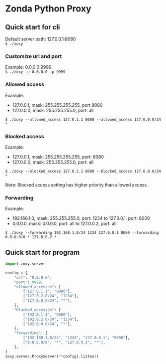 # Zonda Python Proxy

## Quick start for cli

Default server path: 127.0.0.1:8080  
`$ ./zoxy`

### Customize url and port

Example: 0.0.0.0:9999  
`$ ./zoxy -u 0.0.0.0 -p 9999`

### Allowed access

Example:

* 127.0.0.1, mask: 255.255.255.255, port 8080
* 127.0.0.0, mask: 255.255.255.0, port: all

`$ ./zoxy --allowed_access 127.0.1.1 8080 --allowed_access 127.0.0.0/24 *`

### Blocked access

Example:

* 127.0.0.1, mask: 255.255.255.255, port: 8080
* 127.0.0.0, mask: 255.255.255.0, port: all

`$ ./zoxy --blocked_access 127.0.1.1 8080 --blocked_access 127.0.0.0/24 *`

Note: Blocked access setting has higher priority than allowed access.  

### Forwarding

Example:

* 192.168.1.0, mask: 255.255.255.0, port: 1234 to 127.0.0.1, port: 8000
* 0.0.0.0, mask: 0.0.0.0, port: all to 127.0.0.2, port: all

`$ ./zoxy --forwarding 192.168.1.0/24 1234 127.0.0.1 8000 --forwarding 0.0.0.0/0 * 127.0.0.2 *`

## Quick start for program

```python
import zoxy.server

config = {
    "url": "0.0.0.0",
    "port": 9999,
    "allowed_accesses": [
        ["127.0.1.1", "8080"],
        ["127.0.2.0/24", "1234"],
        ["127.0.0.0/24", "*"],
    ],
    "blocked_accesses": [
        ["192.0.1.1", "8080"],
        ["192.0.2.0/24", "1234"],
        ["192.0.0.0/24", "*"],
    ],
    "forwarding": [
        ["192.168.1.0/24", "1234", "127.0.0.1", "8000"],
        ["0.0.0.0/0", "*", "127.0.0.2", "*"],
    ],
}
zoxy.server.ProxyServer(**config).listen()
```
